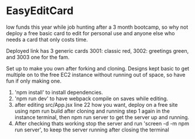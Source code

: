 # EasyEditCard
low funds this year while job hunting after a 3 month bootcamp, so why not deploy a free basic card to edit for personal use and anyone else who needs a card that only costs time. 

Deployed link has 3 generic cards 3001: classic red, 3002: greetings green, and 3003 one for the fam.

Set up to make you own after forking and cloning. Designs kept basic to get multiple on to the free EC2 instance without running out of space, so have fun if only making one. 

1. 'npm install' to install dependencies.
2. 'npm run dev' to have webpack compile on saves while editing.
3. after editing src/App.jsx line 22 how you want, deploy on a free site using npm run build after cloning and running step 1 again in the instance terminal, then npm run server to get the server up and running.
4. After checking thats working stop the server and run 'screen -d -m npm run server', to keep the server running after closing the terminal
